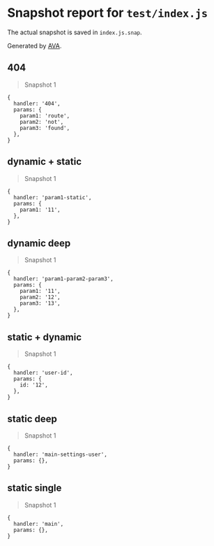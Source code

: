 # Snapshot report for `test/index.js`

The actual snapshot is saved in `index.js.snap`.

Generated by [AVA](https://ava.li).

## 404

> Snapshot 1

    {
      handler: '404',
      params: {
        param1: 'route',
        param2: 'not',
        param3: 'found',
      },
    }

## dynamic + static

> Snapshot 1

    {
      handler: 'param1-static',
      params: {
        param1: '11',
      },
    }

## dynamic deep

> Snapshot 1

    {
      handler: 'param1-param2-param3',
      params: {
        param1: '11',
        param2: '12',
        param3: '13',
      },
    }

## static + dynamic

> Snapshot 1

    {
      handler: 'user-id',
      params: {
        id: '12',
      },
    }

## static deep

> Snapshot 1

    {
      handler: 'main-settings-user',
      params: {},
    }

## static single

> Snapshot 1

    {
      handler: 'main',
      params: {},
    }
